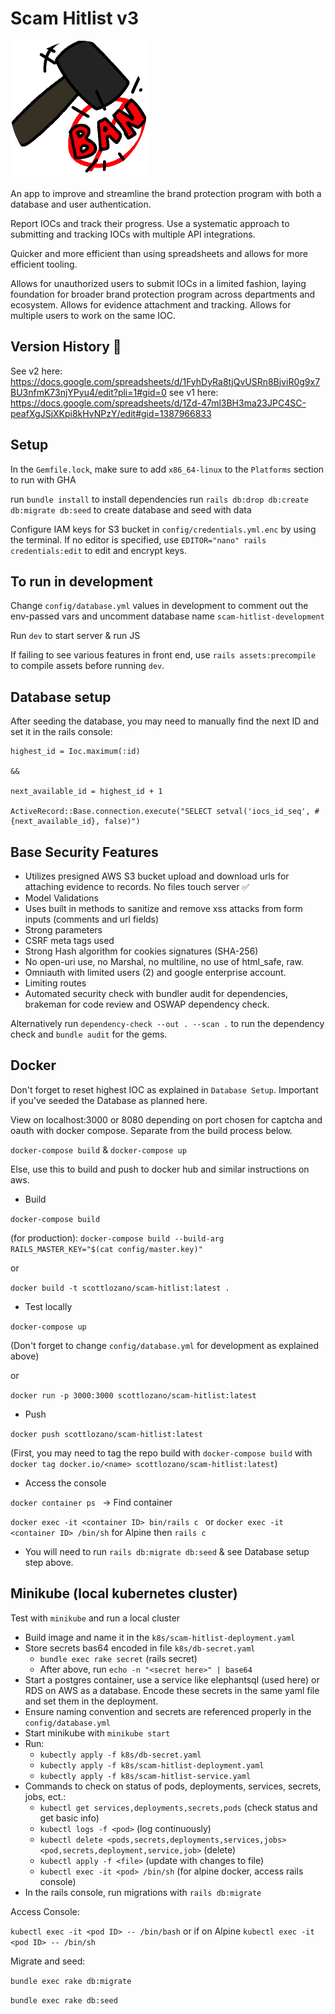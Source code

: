 # Scam Hitlist v3

![Spam Banned Icon](https://github.com/AngelLozan/scam-hitlist/blob/main/app/assets/images/ban.png?raw=true)

An app to improve and streamline the brand protection program with both a database and user authentication.

Report IOCs and track their progress. Use a systematic approach to submitting and tracking IOCs with multiple API integrations.

Quicker and more efficient than using spreadsheets and allows for more efficient tooling.

Allows for unauthorized users to submit IOCs in a limited fashion, laying foundation for broader brand protection program across departments and ecosystem. Allows for evidence attachment and tracking. Allows for multiple users to work on the same IOC.

## Version History 🥲

See v2 here: https://docs.google.com/spreadsheets/d/1FyhDyRa8tjQvUSRn8BjviR0g9x7BU3nfmK73njYPyu4/edit?pli=1#gid=0
see v1 here: https://docs.google.com/spreadsheets/d/1Zd-47ml3BH3ma23JPC4SC-peafXgJSjXKpi8kHvNPzY/edit#gid=1387966833


## Setup

In the `Gemfile.lock`, make sure to add `x86_64-linux` to the `Platforms` section to run with GHA

run `bundle install` to install dependencies
run `rails db:drop db:create db:migrate db:seed` to create database and seed with data

Configure IAM keys for S3 bucket in `config/credentials.yml.enc` by using the terminal. If no editor is specified, use `EDITOR="nano" rails credentials:edit` to edit and encrypt keys. 


## To run in development

Change `config/database.yml` values in development to comment out the env-passed vars and uncomment database name `scam-hitlist-development`

Run `dev` to start server & run JS

If failing to see various features in front end, use `rails assets:precompile` to compile assets before running `dev`.


## Database setup

After seeding the database, you may need to manually find the next ID and set it in the rails console:

```
highest_id = Ioc.maximum(:id)

&&

next_available_id = highest_id + 1

ActiveRecord::Base.connection.execute("SELECT setval('iocs_id_seq', #{next_available_id}, false)")
```

## Base Security Features

- Utilizes presigned AWS S3 bucket upload and download urls for attaching evidence to records. No files touch server ✅
- Model Validations
- Uses built in methods to sanitize and remove xss attacks from form inputs (comments and url fields)
- Strong parameters
- CSRF meta tags used
- Strong Hash algorithm for cookies signatures (SHA-256)
- No open-uri use, no Marshal, no multiline, no use of html_safe, raw.
- Omniauth with limited users (2) and google enterprise account.
- Limiting routes
- Automated security check with bundler audit for dependencies, brakeman for code review and OSWAP dependency check. 

Alternatively run `dependency-check --out . --scan .` to run the dependency check and `bundle audit` for the gems. 

## Docker

Don't forget to reset highest IOC as explained in `Database Setup`. Important if you've seeded the Database as planned here. 

View on localhost:3000 or 8080 depending on port chosen for captcha and oauth with docker compose. Separate from the build process below. 

`docker-compose build` & `docker-compose up`

Else, use this to build and push to docker hub and similar instructions on aws. 

- Build

`docker-compose build`

(for production): `docker-compose build --build-arg RAILS_MASTER_KEY="$(cat config/master.key)"`


or

`docker build -t scottlozano/scam-hitlist:latest .`

- Test locally

`docker-compose up`

(Don't forget to change `config/database.yml` for development as explained above)

or

`docker run -p 3000:3000 scottlozano/scam-hitlist:latest`


- Push 

`docker push scottlozano/scam-hitlist:latest`

(First, you may need to tag the repo build with `docker-compose build` with `docker tag docker.io/<name> scottlozano/scam-hitlist:latest`)

- Access the console

`docker container ps ` -> Find container

`docker exec -it <container ID> bin/rails c ` or `docker exec -it <container ID> /bin/sh` for Alpine then `rails c` 

- You will need to run `rails db:migrate db:seed` & see Database setup step above. 

## Minikube (local kubernetes cluster)

Test with `minikube` and run a local cluster

- Build image and name it in the `k8s/scam-hitlist-deployment.yaml`
- Store secrets bas64 encoded in file `k8s/db-secret.yaml`
  + `bundle exec rake secret` (rails secret)
  + After above, run `echo -n "<secret here>" | base64`
- Start a postgres container, use a service like elephantsql (used here) or RDS on AWS as a database. Encode these secrets in the same yaml file and set them in the deployment.
- Ensure naming convention and secrets are referenced properly in the `config/database.yml`
- Start minikube with `minikube start`
- Run:
  + `kubectly apply -f k8s/db-secret.yaml`
  + `kubectly apply -f k8s/scam-hitlist-deployment.yaml`
  + `kubectly apply -f k8s/scam-hitlist-service.yaml`
- Commands to check on status of pods, deployments, services, secrets, jobs, ect.:
  + `kubectl get services,deployments,secrets,pods` (check status and get basic info)
  + `kubectl logs -f <pod>` (log continuously)
  + `kubectl delete <pods,secrets,deployments,services,jobs> <pod,secrets,deployment,service,job>` (delete)
  + `kubectl apply -f <file>` (update with changes to file)
  + `kubectl exec -it <pod> /bin/sh` (for alpine docker, access rails console)
- In the rails console, run migrations with `rails db:migrate`

Access Console:

`kubectl exec -it <pod ID> -- /bin/bash` or if on Alpine `kubectl exec -it <pod ID> -- /bin/sh`

 Migrate and seed:

 `bundle exec rake db:migrate`

 `bundle exec rake db:seed`

